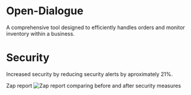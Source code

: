 # Open-Dialogue
A comprehensive tool designed to efficiently handles orders and monitor inventory within a business. 

# Security 
Increased security by reducing security alerts by aproximately 21%.

Zap report
![Zap report comparing before and after security measures](https://imgur.com/RLdsz4D.png)
